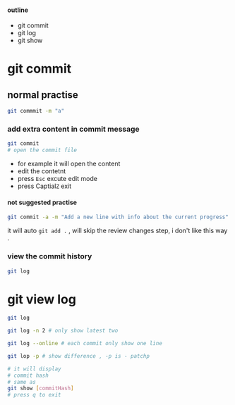 
####  outline
- git commit 
- git log
- git show

# git commit
## normal practise
```bash
git commmit -m "a"
```

### add extra content in commit message

```bash
git commit 
# open the commit file
```

- for example  it will open the content
- edit the contetnt
- press `Esc` excute edit mode
- press Captial`Z` exit

#### not suggested practise
```bash
git commit -a -m "Add a new line with info about the current progress"
```
it will auto `git add .` , will skip the review changes step, i don't like this way .

### view the commit history 
```bash
git log
```

# git view log

```bash
git log

git log -n 2 # only show latest two

git log --online # each commit only show one line
```

```bash
git lop -p # show difference , -p is - patchp

# it will display
# commit hash 
# same as 
git show [commitHash]
# press q to exit
```

